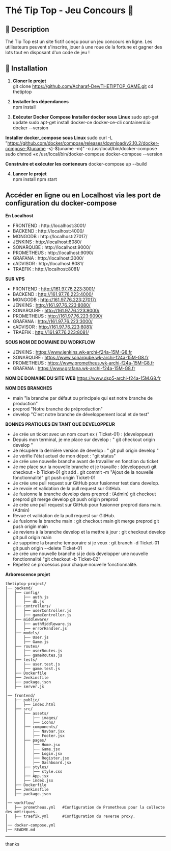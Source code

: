 # Thé Tip Top - Jeu Concours 🎡

## 📌 Description
Thé Tip Top est un site fictif conçu pour un jeu concours en ligne. 
Les utilisateurs peuvent s'inscrire, jouer à une roue de la fortune et gagner des lots tout en disposant d'un code de jeu !

## 🚀 Installation
1. **Cloner le projet**  
git clone https://github.com/Acharaf-Dev/THETIPTOP_GAME.git
cd thetiptop

2. **Installer les dépendances**  
npm install

3. **Exécuter Docker Compose**
**Installer docker sous Linux** 
sudo apt-get update
sudo apt-get install docker-ce docker-ce-cli containerd.io
docker --version

**Installer docker_compose sous Linux**
sudo curl -L "https://github.com/docker/compose/releases/download/v2.10.2/docker-compose-$(uname -s)-$(uname -m)" -o /usr/local/bin/docker-compose
sudo chmod +x /usr/local/bin/docker-compose
docker-compose --version

**Construire et exécuter les conteneurs**
docker-compose up --build

4. **Lancer le projet**  
npm install
npm start

## Accéder en ligne ou en Localhost via les port de configuration du docker-compose

**En Localhost**
- FRONTEND : http://localhost:3001/
- BACKEND : http://localhost:4000/
- MONGODB : http://localhost:27017/
- JENKINS : http://localhost:8080/
- SONARQUBE : http://localhost:9000/
- PROMETHEUS : http://localhost:9090/
- GRAFANA : http://localhost:3000/
- cADVISOR : http://localhost:8081/
- TRAEFIK : http://localhost:8081/

**SUR VPS**
- FRONTEND : http://161.97.76.223:3001/
- BACKEND : http://161.97.76.223:4000/
- MONGODB : http://161.97.76.223:27017/
- JENKINS : http://161.97.76.223:8080/
- SONARQUBE : http://161.97.76.223:9000/
- PROMETHEUS : http://161.97.76.223:9090/
- GRAFANA : http://161.97.76.223:3000/
- cADVISOR : http://161.97.76.223:8081/
- TRAEFIK : http://161.97.76.223:8081/

**SOUS NOM DE DOMAINE DU WORKFLOW**
- JENKINS : https://www.jenkins.wk-archi-f24a-15M-G8.fr 
- SONARQUBE : https://www.sonarqube.wk-archi-f24a-15M-G8.fr
- PROMETHEUS : https://www.prometheus.wk-archi-f24a-15M-G8.fr
- GRAFANA : https://www.grafana.wk-archi-f24a-15M-G8.fr

**NOM DE DOMAINE DU SITE WEB**
 https://www.dsp5-archi-f24a-15M.G8.fr

**NOM DES BRANCHES**
- main "la branche par défaut ou principale qui est notre branche de production"
- preprod "Notre branche de préproduction"
- develop "C'est notre branche de développement local et de test"

**BONNES PRATIQUES EN TANT QUE DEVELOPPEUR**
- Je crée un ticket avec un nom court ex ( Ticket-01) : (developpeur)
- Depuis mon terminal, je me place sur develop : " git checkout origin develop "
- Je récupère la dernière version de develop : " git pull origin  develop "
- Je vérifie l'état actuel de mon dépot : "git status"
- Je crée une nouvelle branche avant de travailler en fonction du ticket
- Je me place sur la nouvelle branche et je travaille : (developpeur)
        git checkout - b Ticket-01
        git add .
        git commit -m "Ajout de la nouvelle fonctionnalité"
        git push origin Ticket-01
- Je crée une pull request sur GitHub pour fusionner test dans develop.
- Je revoie et validation de la pull request sur GitHub.
- Je fusionne la branche develop dans preprod : (Admin)
        git checkout preprod
        git merge develop
        git push origin preprod
- Je crée une pull request sur GitHub pour fusionner preprod dans main. (Admin)
- Revue et validation de la pull request sur GitHub.
- Je fusionne la branche main :
        git checkout main
        git merge preprod
        git push origin main
- Je reviens à la branche develop et la mettre à jour :
        git checkout develop
        git pull origin main
- Je supprime la branche temporaire si je veux :
git branch -d Ticket-01
git push origin --delete Ticket-01
- Je crée une nouvelle branche si je dois developper une nouvelle fonctionnalité "git checkout -b Ticket-02"
- Répétez ce processus pour chaque nouvelle fonctionnalité. 

**Arborescence projet**

```
thetiptop-project/
│── backend/
│   ├── config/
│   │   ├── auth.js
│   │   ├── db.js
│   ├── controllers/
│   │   ├── userController.js
│   │   ├── gameController.js
│   ├── middleware/
│   │   ├── authMiddleware.js
│   │   ├── errorHandler.js
│   ├── models/
│   │   ├── User.js
│   │   ├── Game.js
│   ├── routes/
│   │   ├── userRoutes.js
│   │   ├── gameRoutes.js
│   ├── tests/
│   │   ├── user.test.js
│   │   ├── game.test.js
│   ├── Dockerfile
│   ├── Jenkinsfile
│   ├── package.json
│   ├── server.js
│
│── frontend/
│   ├── public/
│   │   ├── index.html
│   ├── src/
│   │   ├── assets/
│   │   │   ├── images/
│   │   │   ├── icons/
│   │   ├── components/
│   │   │   ├── Navbar.jsx
│   │   │   ├── Footer.jsx
│   │   ├── pages/
│   │   │   ├── Home.jsx
│   │   │   ├── Game.jsx
│   │   │   ├── Login.jsx
│   │   │   ├── Register.jsx
│   │   │   ├── Dashboard.jsx
│   │   ├── styles/
│   │   │   ├── style.css
│   │   ├── App.jsx
│   │   ├── index.jsx
│   ├── Dockerfile
│   ├── Jenkinsfile
│   ├── package.json
│
│── workflow/
│   ├── prometheus.yml   #Configuration de Prometheus pour la collecte des métriques.
│   ├── traefik.yml      #Configuration du reverse proxy.
│
│── docker-compose.yml
│── README.md
```
---

thanks 